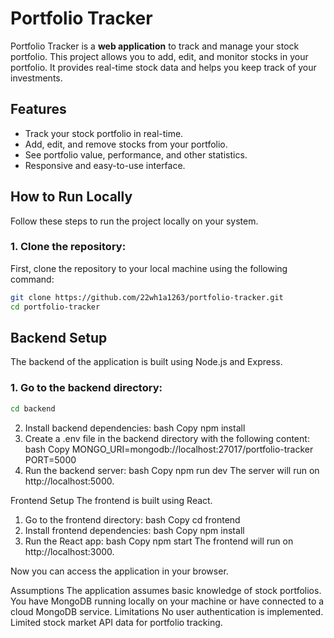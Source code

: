 # Portfolio Tracker

Portfolio Tracker is a **web application** to track and manage your stock portfolio. This project allows you to add, edit, and monitor stocks in your portfolio. It provides real-time stock data and helps you keep track of your investments.

## Features
- Track your stock portfolio in real-time.
- Add, edit, and remove stocks from your portfolio.
- See portfolio value, performance, and other statistics.
- Responsive and easy-to-use interface.

## How to Run Locally

Follow these steps to run the project locally on your system.

### 1. Clone the repository:
First, clone the repository to your local machine using the following command:
```bash
git clone https://github.com/22wh1a1263/portfolio-tracker.git
cd portfolio-tracker
```

## Backend Setup
The backend of the application is built using Node.js and Express.

### 1. Go to the backend directory:
```bash
cd backend
```
2. Install backend dependencies:
bash
Copy
npm install
3. Create a .env file in the backend directory with the following content:
bash
Copy
MONGO_URI=mongodb://localhost:27017/portfolio-tracker
PORT=5000
4. Run the backend server:
bash
Copy
npm run dev
The server will run on http://localhost:5000.

Frontend Setup
The frontend is built using React.

1. Go to the frontend directory:
bash
Copy
cd frontend
2. Install frontend dependencies:
bash
Copy
npm install
3. Run the React app:
bash
Copy
npm start
The frontend will run on http://localhost:3000.

Now you can access the application in your browser.

Assumptions
The application assumes basic knowledge of stock portfolios.
You have MongoDB running locally on your machine or have connected to a cloud MongoDB service.
Limitations
No user authentication is implemented.
Limited stock market API data for portfolio tracking.


